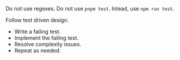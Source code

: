 Do not use regexes.
Do not use `pnpm test`. Intead, use `npm run test`.

Follow test driven design.

- Write a failing test.
- Implement the failing test.
- Resolve complexity issues.
- Repeat as needed.